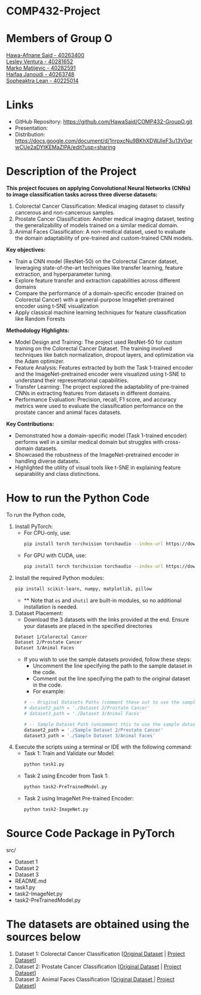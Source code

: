 # COMP432-Project

# Members of Group O <br/>

<u> Hawa-Afnane Said - 40263400</u>  <br/>
<u> Lesley Ventura - 40281652</u>  <br/>
<u> Marko Matijevic - 40282591</u>  <br/>
<u> Haifaa Janoudi - 40263748</u>  <br/>
<u> Sopheaktra Lean  - 40225014</u>  <br/>

# Links

- GitHub Repository: https://github.com/HawaSaid/COMP432-GroupO.git
- Presentation: 
- Distribution: https://docs.google.com/document/d/1nrpxcNu9BKhXDWJIeF3u13V0qrwCUe2aDYtKEMaZlPA/edit?usp=sharing

# Description of the Project <br/>
<b>This project focuses on applying Convolutional Neural Networks (CNNs) to image classification tasks across three diverse datasets:</b>

1. Colorectal Cancer Classification: Medical imaging dataset to classify cancerous and non-cancerous samples.
2. Prostate Cancer Classification: Another medical imaging dataset, testing the generalizability of models trained on a similar medical domain.
3. Animal Faces Classification: A non-medical dataset, used to evaluate the domain adaptability of pre-trained and custom-trained CNN models.

<b>Key objectives:</b><br/>

- Train a CNN model (ResNet-50) on the Colorectal Cancer dataset, leveraging state-of-the-art techniques like transfer learning, feature extraction, and hyperparameter tuning.
- Explore feature transfer and extraction capabilities across different domains
- Compare the performance of a domain-specific encoder (trained on Colorectal Cancer) with a general-purpose ImageNet-pretrained encoder using t-SNE visualization
- Apply classical machine learning techniques for feature classification like Random Forests 

<b>Methodology Highlights:</b>

- Model Design and Training: The project used ResNet-50 for custom training on the Colorectal Cancer Dataset. The training involved techniques like batch normalization, dropout layers, and optimization via the Adam optimizer.
- Feature Analysis: Features extracted by both the Task 1-trained encoder and the ImageNet-pretrained encoder were visualized using t-SNE to understand their representational capabilities.
- Transfer Learning: The project explored the adaptability of pre-trained CNNs in extracting features from datasets in different domains.
- Performance Evaluation: Precision, recall, F1 score, and accuracy metrics were used to evaluate the classification performance on the prostate cancer and animal faces datasets.

<b>Key Contributions:</b>

- Demonstrated how a domain-specific model (Task 1-trained encoder) performs well in a similar medical domain but struggles with cross-domain datasets.
- Showcased the robustness of the ImageNet-pretrained encoder in handling diverse datasets.
- Highlighted the utility of visual tools like t-SNE in explaining feature separability and class distinctions.

# How to run the Python Code <br/>

To run the Python code, 
1. Install PyTorch:
   - For CPU-only, use:
     ```bash
     pip install torch torchvision torchaudio --index-url https://download.pytorch.org/whl/cpu
     ```
   - For GPU with CUDA, use:
     ```bash
     pip install torch torchvision torchaudio --index-url https://download.pytorch.org/whl/cu118
     ```
2. Install the required Python modules:
   ```bash
   pip install scikit-learn, numpy, matplotlib, pillow
   ```
   - ** Note that `os` and `shutil` are built-in modules, so no additional installation is needed.
3. Dataset Placement:
   - Download the 3 datasets with the links provided at the end. Ensure your datasets are placed in the specified directories
    ```bash
    Dataset 1/Colorectal Cancer
    Dataset 2/Prostate Cancer
    Dataset 3/Animal Faces
    ```
   - If you wish to use the sample datasets provided, follow these steps:
      - Uncomment the line specifying the path to the sample dataset in the code.
      - Comment out the line specifying the path to the original dataset in the code.
      - For example:
      ```bash
      # -- Original Datasets Paths (comment these out to use the sample datasets) -- #
      # dataset2_path = './Dataset 2/Prostate Cancer'
      # dataset3_path = './Dataset 3/Animal Faces'

      # -- Sample Dataset Path (uncomment this to use the sample dataset) -- #
      dataset2_path = './Sample Dataset 2/Prostate Cancer' 
      dataset3_path = './Sample Dataset 3/Animal Faces'
      ```
4. Execute the scripts using a terminal or IDE with the following command:
   - Task 1: Train and Validate our Model:
     ```bash
     python task1.py
     ```
   - Task 2 using Encoder from Task 1:
     ```bash
     python task2-PreTrainedModel.py
     ```
   - Task 2 using ImageNet Pre-trained Encoder:
     ```bash
     python task2-ImageNet.py
     ```
      
# Source Code Package in PyTorch
src/
  - Dataset 1
  - Dataset 2
  - Dataset 3
  - README.md
  - task1.py
  - task2-ImageNet.py
  - task2-PreTrainedModel.py

# The datasets are obtained using the sources below<br/>
<ol>
  <li>Dataset 1: Colorectal Cancer Classification [<a href="https://zenodo.org/records/1214456">Original Dataset</a> | <a href="https://onedrive.live.com/?authkey=%21ADmb8ZdEzwFMZoo&id=FB338EA7CF297329%21405133&cid=FB338EA7CF297329&parId=root&parQt=sharedby&o=OneUp">Project Dataset</a>]</li>
  <li>Dataset 2: Prostate Cancer Classification [<a href="https://zenodo.org/records/4789576">Original Dataset</a> | <a href="https://onedrive.live.com/?authkey=%21APy4wecXgMnQ7Kw&id=FB338EA7CF297329%21405132&cid=FB338EA7CF297329&parId=root&parQt=sharedby&o=OneUp">Project Dataset</a>]</li>
  <li>Dataset 3: Animal Faces Classification [<a href="https://www.kaggle.com/datasets/andrewmvd/animal-faces">Original Dataset
  </a> | <a href="https://onedrive.live.com/?authkey=%21AKqEWb1GDjWPbG0&id=FB338EA7CF297329%21405131&cid=FB338EA7CF297329&parId=root&parQt=sharedby&o=OneUp">Project Dataset</a>]</li>
</ol>

